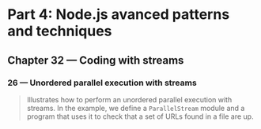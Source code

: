 # Part 4: Node.js avanced patterns and techniques
## Chapter 32 &mdash; Coding with streams
### 26 &mdash; Unordered parallel execution with streams
> Illustrates how to perform an unordered parallel execution with streams. In the example, we define a `ParallelStream` module and a program that uses it to check that a set of URLs found in a file are up.
